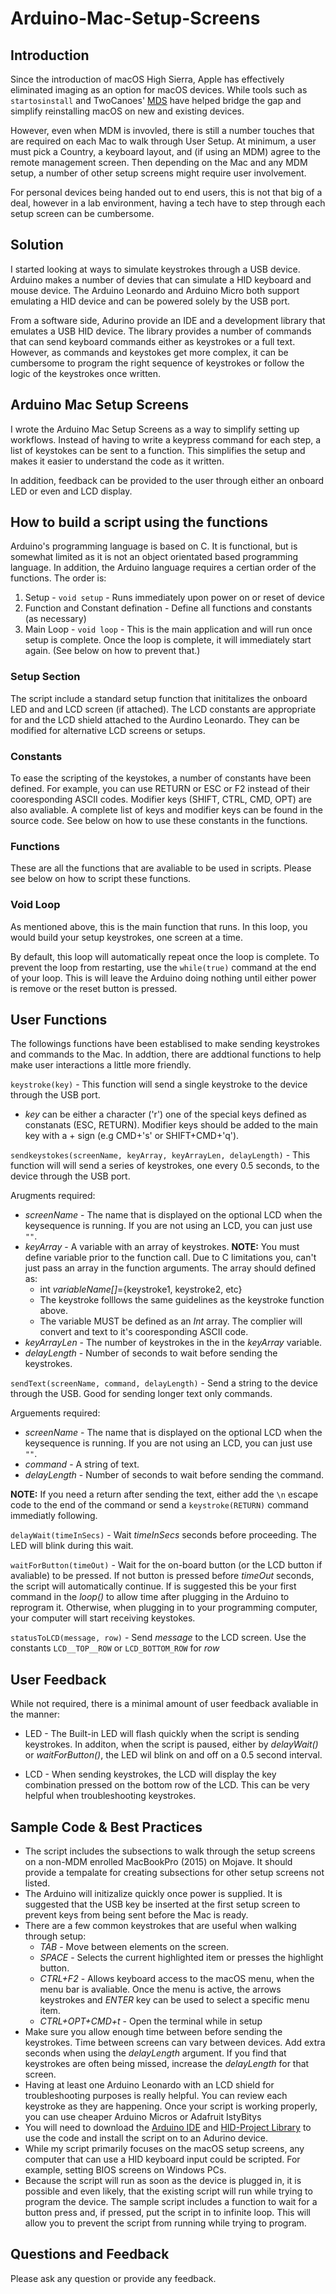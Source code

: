 # Arduino-Mac-Setup-Screens

## Introduction

Since the introduction of macOS High Sierra, Apple has effectively eliminated imaging as an option for macOS devices. While tools such as `startosinstall` and TwoCanoes' [MDS](https://twocanoes.com/products/mac/mac-deploy-stick/) have helped bridge the gap and simplify reinstalling macOS on new and existing devices. 

However, even when MDM is invovled, there is still a number touches that are required on each Mac to walk through User Setup. At minimum, a user must pick a Country, a keyboard layout, and (if using an MDM) agree to the remote management screen. Then depending on the Mac and any MDM setup, a number of other setup screens might require user involvement. 

For personal devices being handed out to end users, this is not that big of a deal, however in a lab environment, having a tech have to step through each setup screen can be cumbersome.

## Solution 
I started looking at ways to simulate keystrokes through a USB device. Arduino makes a number of devies that can simulate a HID keyboard and mouse device. The Arduino Leonardo and Arduino Micro both support emulating a HID device and can be powered solely by the USB port.  

From a software side, Adurino provide an IDE and a development library that emulates a USB HID device. The library provides a number of commands that can send keyboard commands either as keystrokes or a full text. However, as commands and keystokes get more complex, it can be cumbersome to program the right sequence of keystrokes or follow the logic of the keystrokes once written. 

## Arduino Mac Setup Screens

I wrote the Arduino Mac Setup Screens as a way to simplify setting up workflows. Instead of having to write a keypress command for each step, a list of keystokes can be sent to a function. This simplifies the setup and makes it easier to understand the code as it written. 

In addition, feedback can be provided to the user through either an onboard LED or even and LCD display. 

## How to build a script using the functions

Arduino's programming language is based on C. It is functional, but is somewhat limited as it is not an object orientated based programming language. In addition, the Arduino language requires a certian order of the functions. The order is:

1. Setup - `void setup` - Runs immediately upon power on or reset of device
2. Function and Constant defination - Define all functions and constants (as necessary) 
3. Main Loop - `void loop` - This is the main application and will run once setup is complete. Once the loop is complete, it will immediately start again. (See below on how to prevent that.) 

### Setup Section
The script include a standard setup function that inititalizes the onboard LED and and LCD screen (if attached). The LCD constants are appropriate for and the LCD shield attached to the Aurdino Leonardo. They can be modified for alternative LCD screens or setups. 

### Constants 
To ease the scripting of the keystokes, a number of constants have been defined. For example, you can use RETURN or ESC or F2 instead of their cooresponding ASCII codes. Modifier keys (SHIFT, CTRL, CMD, OPT) are also avaliable. A complete list of keys and modifier keys can be found in the source code. See below on how to use these constants in the functions. 

### Functions 
These are all the functions that are avaliable to be used in scripts. Please see below on how to script these functions. 

### Void Loop
As mentioned above, this is the main function that runs. In this loop, you would build your setup keystrokes, one screen at a time. 

By default, this loop will automatically repeat once the loop is complete. To prevent the loop from restarting, use the `while(true)` command at the end of your loop. This is will leave the Arduino doing nothing until either power is remove or the reset button is pressed. 

## User Functions 

The followings functions have been establised to make sending keystrokes and commands to the Mac. In addtion, there are addtional functions to help make user interactions a little more friendly. 

`keystroke(key)` - This function will send a single keystroke to the device through the USB port. 

* _key_ can be either a character ('r') one of the special keys defined as constanats (ESC, RETURN). Modifier keys should be added to the main key with a + sign (e.g CMD+'s' or SHIFT+CMD+'q'). 

`sendkeystokes(screenName, keyArray, keyArrayLen, delayLength)` - This function will will send a series of keystrokes, one every 0.5 seconds, to the device through the USB port.

Arugments required:

* _screenName_ - The name that is displayed on the optional LCD when the keysequence is running. If you are not using an LCD, you can just use `""`. 
* _keyArray_ - A variable with an array of keystrokes. **NOTE:** You must define variable prior to the function call. Due to C limitations you, can't just pass an array in the function arguments. The array should defined as:
	* int _variableName[]_={keystroke1, keystroke2, etc}
	* The keystroke folllows the same guidelines as the keystroke function above. 
	* The variable MUST be defined as an _Int_ array. The complier will convert and text to it's cooresponding ASCII code. 
* _keyArrayLen_ - The number of keystrokes in the in the _keyArray_ variable.
* _delayLength_ - Number of seconds to wait before sending the keystrokes. 

`sendText(screenName, command, delayLength)` - Send a string to the device through the USB. Good for sending longer text only commands. 

Arguements required:

* _screenName_ - The name that is displayed on the optional LCD when the keysequence is running. If you are not using an LCD, you can just use `""`. 
* _command_ - A string of text. 
* _delayLength_ - Number of seconds to wait before sending the command. 

**NOTE:** If you need a return after sending the text, either add the `\n` escape code to the end of the command or send a `keystroke(RETURN)` command immediatly following. 

`delayWait(timeInSecs)` - Wait _timeInSecs_ seconds before proceeding. The LED will blink during this wait. 

`waitForButton(timeOut)` - Wait for the on-board button (or the LCD button if avaliable) to be pressed. If not button is pressed before _timeOut_ seconds, the script will automatically continue. If is suggested this be your first command in the _loop()_ to allow time after plugging in the Arduino to reprogram it. Otherwise, when plugging in to your programming computer, your computer will start receiving keystokes. 

`statusToLCD(message, row)` - Send _message_ to the LCD screen. Use the constants `LCD__TOP__ROW` or `LCD_BOTTOM_ROW` for _row_

## User Feedback
While not required, there is a minimal amount of user feedback avaliable in the manner:

* LED - The Built-in LED will flash quickly when the script is sending keystrokes. In additon, when the script is paused, either by _delayWait()_ or _waitForButton()_, the LED wil blink on and off on a 0.5 second interval.

* LCD - When sending keystrokes, the LCD will display the key combination pressed on the bottom row of the LCD. This can be very helpful when troubleshooting keystrokes. 

## Sample Code & Best Practices
* The script includes the subsections to walk through the setup screens on a non-MDM enrolled MacBookPro (2015) on Mojave. It should provide a tempalate for creating subsections for other setup screens not listed. 
* The Arduino will initizalize quickly once power is supplied. It is suggested that the USB key be inserted at the first setup screen to prevent keys from being sent before the Mac is ready. 
* There are a few common keystrokes that are useful when walking through setup:
	* _TAB_ - Move between elements on the screen. 
	* _SPACE_ - Selects the current highlighted item or presses the highlight button.
	* _CTRL+F2_ - Allows keyboard access to the macOS menu, when the menu bar is avaliable. Once the menu is active, the arrows keystrokes and _ENTER_ key can be used to select a specific menu item.  
	* _CTRL+OPT+CMD+t_ - Open the terminal while in setup
* Make sure you allow enough time between before sending the keystrokes. Time between screens can vary between devices. Add extra seconds when using the _delayLength_ argument. If you find that keystrokes are often being missed, increase the _delayLength_ for that screen. 
* Having at least one Arduino Leonardo with an LCD shield for troubleshooting purposes is really helpful. You can review each keystroke as they are happening. Once your script is working properly, you can use cheaper Arduino Micros or Adafruit IstyBitys 
* You will need to download the [Arduino IDE](https://www.arduino.cc/en/Main/Software) and [HID-Project Library](https://www.arduinolibraries.info/libraries/hid-project) to use the code and install the script on to an Adurino device.
* While my script primarily focuses on the macOS setup screens, any computer that can use a HID keyboard input could be scripted. For example, setting BIOS screens on Windows PCs. 
* Because the script will run as soon as the device is plugged in, it is possible and even likely, that the existing script will run while trying to program the device. The sample script includes a function to wait for a button press and, if pressed, put the script in to infinite loop. This will allow you to prevent the script from running while trying to program. 

## Questions and Feedback
Please ask any question or provide any feedback. 
